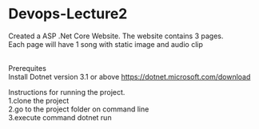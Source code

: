 # Devops-Lecture2
Created a ASP .Net Core Website. The website contains 3 pages. <br />
Each page will have 1 song with static image and audio clip<br /> <br />

Prerequites<br />
Install Dotnet version 3.1 or above https://dotnet.microsoft.com/download <br />

Instructions for running the project.<br />
1.clone the project<br />
2.go to the project folder on command line<br />
3.execute command dotnet run<br />

